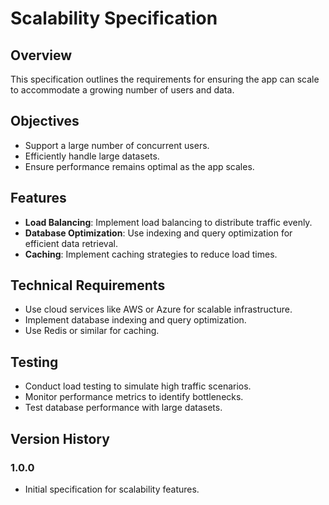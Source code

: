 # Scalability Specification

## Overview

This specification outlines the requirements for ensuring the app can scale to accommodate a growing number of users and data.

## Objectives

- Support a large number of concurrent users.
- Efficiently handle large datasets.
- Ensure performance remains optimal as the app scales.

## Features

- **Load Balancing**: Implement load balancing to distribute traffic evenly.
- **Database Optimization**: Use indexing and query optimization for efficient data retrieval.
- **Caching**: Implement caching strategies to reduce load times.

## Technical Requirements

- Use cloud services like AWS or Azure for scalable infrastructure.
- Implement database indexing and query optimization.
- Use Redis or similar for caching.

## Testing

- Conduct load testing to simulate high traffic scenarios.
- Monitor performance metrics to identify bottlenecks.
- Test database performance with large datasets.

## Version History

### 1.0.0
- Initial specification for scalability features. 